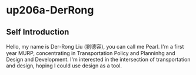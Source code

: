 # up206a-DerRong
## Self Introduction
Hello, my name is Der-Rong Liu (劉德容), you can call me Pearl. I'm a first year MURP, concentrating in Transportation Policy and Planninhg and Design and Development. I'm interested in the intersection of transportation and design, hoping I could use design as a tool.
